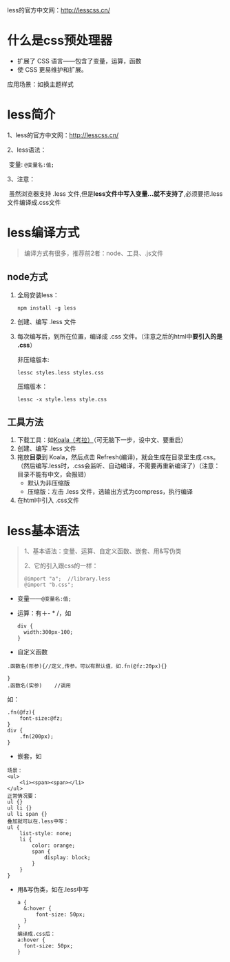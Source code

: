 less的官方中文网：http://lesscss.cn/

# 什么是css预处理器

- 扩展了 CSS 语言——包含了变量，运算，函数
- 使 CSS 更易维护和扩展。

应用场景：如换主题样式

# less简介

1、less的官方中文网：http://lesscss.cn/

2、less语法：

​		变量:   `@变量名:值;`

3、注意：

​		虽然浏览器支持 .less 文件,但是**less文件中写入变量...就不支持了**,必须要把.less文件编译成.css文件

# less编译方式

> 编译方式有很多，推荐前2者：node、工具、.js文件

## node方式

1. 全局安装less：

   ```
   npm install -g less
   ```

2. 创建、编写 .less 文件

3. 每次编写后，到所在位置，编译成 .css 文件。（注意之后的html中**要引入的是 .css**）

   非压缩版本:

   ```
   lessc styles.less styles.css
   ```

   压缩版本：

   ```
   lessc -x style.less style.css
   ```

## 工具方法

1. 下载工具：如[Koala（考拉）](http://koala-app.com/index-zh.html)（可无脑下一步，设中文、要重启）
2. 创建、编写 .less 文件
3. 拖放**目录**到 Koala，然后点击 Refresh(编译)，就会生成在目录里生成.css。（然后编写.less时，.css会监听、自动编译，不需要再重新编译了）（注意：目录不能有中文，会报错）
   - 默认为非压缩版
   - 压缩版：左击 .less 文件，选输出方式为compress，执行编译
4. 在html中引入 .css文件

# less基本语法

> 1、基本语法：变量、运算、自定义函数、嵌套、用&写伪类
>
> 2、它的引入跟css的一样：
>
> ```
> @import "a";	//library.less
> @import "b.css";
> ```

- 变量——`@变量名:值;`

- 运算：有＋- * /，如

  ```
  div {
  	width:300px-100;	
  }
  ```

- 自定义函数

```
.函数名(形参){//定义,传参。可以有默认值，如.fn(@fz:20px){}

}
.函数名(实参)	//调用
```

如：

```
.fn(@fz){
	font-size:@fz;
}
div {
	.fn(200px);
}
```

- 嵌套，如

```
场景：
<ul>
	<li><span><span></li>
</ul>
正常情况要：
ul {}
ul li {}
ul li span {}
叠加就可以在.less中写：
ul {
	list-style: none;
	li {
		color: orange;
		span {
			display: block;
		}
	}
}
```

- 用&写伪类，如在.less中写

  ```
  a {
  	&:hover {
  		font-size: 50px;
  	}
  }
  编译成.css后：
  a:hover {
  	font-size: 50px;
  }
  ```

  